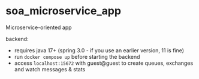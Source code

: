 # soa_microservice_app
Microservice-oriented app

backend:
- requires java 17+ (spring 3.0 - if you use an earlier version, 11 is fine)
- run `docker compose up` before starting the backend
- access `localhost:15672` with guest@guest to create queues, exchanges and watch messages & stats
